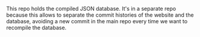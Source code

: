 This repo holds the compiled JSON database.
It's in a separate repo because this allows to separate the commit histories of the website and the database, avoiding a new commit in the main repo every time we want to recompile the database.

